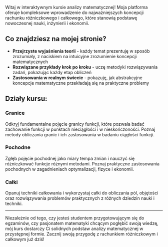 Witaj w interaktywnym kursie analizy matematycznej! Moja platforma oferuje kompleksowe wprowadzenie do najważniejszych koncepcji rachunku różniczkowego i całkowego, które stanowią podstawę nowoczesnej nauki, inżynierii i ekonomii.

## Co znajdziesz na mojej stronie?

- **Przejrzyste wyjaśnienia teorii** - każdy temat prezentuję w sposób zrozumiały, z naciskiem na intuicyjne zrozumienie koncepcji matematycznych
- **Rozwiązane przykłady krok po kroku** - uczę metodyki rozwiązywania zadań, pokazując każdy etap obliczeń
- **Zastosowania w realnym świecie** - pokazuję, jak abstrakcyjne koncepcje matematyczne przekładają się na praktyczne problemy

## Działy kursu:

### Granice
Odkryj fundamentalne pojęcie granicy funkcji, które pozwala badać zachowanie funkcji w punktach nieciągłości i w nieskończoności. Poznaj metody obliczania granic i ich zastosowania w badaniu ciągłości funkcji.

### Pochodne
Zgłęb pojęcie pochodnej jako miary tempa zmian i nauczyć się różniczkować funkcje różnymi metodami. Poznaj praktyczne zastosowania pochodnych w zagadnieniach optymalizacji, fizyce i ekonomii.

### Całki
Opanuj techniki całkowania i wykorzystaj całki do obliczania pól, objętości oraz rozwiązywania problemów praktycznych z różnych dziedzin nauki i techniki.

---

Niezależnie od tego, czy jesteś studentem przygotowującym się do egzaminów, czy pasjonatem matematyki chcącym pogłębić swoją wiedzę, mój kurs dostarczy Ci solidnych podstaw analizy matematycznej w przystępnej formie. Zacznij swoją przygodę z rachunkiem różniczkowym i całkowym już dziś!